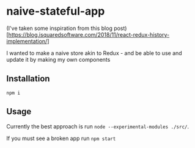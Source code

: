 # naive-stateful-app

(I've taken some inspiration from this blog post)[https://blog.isquaredsoftware.com/2018/11/react-redux-history-implementation/]

I wanted to make a naive store akin to Redux - and be able to use and update it by making my own components

## Installation

`npm i`

## Usage

Currently the best approach is run `node --experimental-modules ./src/`.

If you must see a broken app run `npm start`
